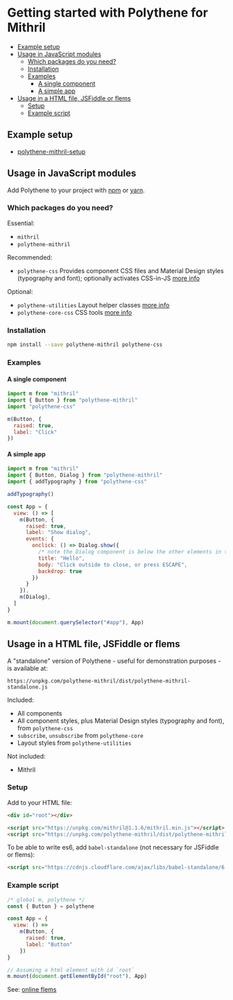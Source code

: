 # Getting started with Polythene for Mithril

<!-- MarkdownTOC autolink="true" autoanchor="true" bracket="round" levels="1,2,3" -->

- [Example setup](#example-setup)
- [Usage in JavaScript modules](#usage-in-javascript-modules)
  - [Which packages do you need?](#which-packages-do-you-need)
  - [Installation](#installation)
  - [Examples](#examples)
    - [A single component](#a-single-component)
    - [A simple app](#a-simple-app)
- [Usage in a HTML file, JSFiddle or flems](#usage-in-a-html-file-jsfiddle-or-flems)
  - [Setup](#setup)
  - [Example script](#example-script)

<!-- /MarkdownTOC -->


<a id="example-setup"></a>
## Example setup

* [polythene-mithril-setup](https://github.com/ArthurClemens/polythene-mithril-setup)


<a id="usage-in-javascript-modules"></a>
## Usage in JavaScript modules

Add Polythene to your project with [npm](https://www.npmjs.com) or [yarn](https://yarnpkg.com/).

<a id="which-packages-do-you-need"></a>
### Which packages do you need?

Essential:

* `mithril`
* `polythene-mithril`

Recommended:

* `polythene-css` Provides component CSS files and Material Design styles (typography and font); optionally activates CSS-in-JS [more info](css.md)

Optional:

* `polythene-utilities` Layout helper classes [more info](packages/polythene-utilities.md)
* `polythene-core-css` CSS tools [more info](packages/polythene-core-css.md)

<a id="installation"></a>
### Installation

~~~bash
npm install --save polythene-mithril polythene-css
~~~


<a id="examples"></a>
### Examples

#### A single component

~~~javascript
import m from "mithril"
import { Button } from "polythene-mithril"
import "polythene-css"

m(Button, {
  raised: true,
  label: "Click"
})
~~~

#### A simple app

~~~javascript
import m from "mithril"
import { Button, Dialog } from "polythene-mithril"
import { addTypography } from "polythene-css"

addTypography()

const App = {
  view: () => [
    m(Button, {
      raised: true,
      label: "Show dialog",
      events: {
        onclick: () => Dialog.show({
          /* note the Dialog component is below the other elements in the app */
          title: "Hello",
          body: "Click outside to close, or press ESCAPE",
          backdrop: true
        })
      }
    }),
    m(Dialog),
  ]
}

m.mount(document.querySelector("#app"), App)
~~~


<a id="usage-in-a-html-file-or-jsfiddle"></a>
## Usage in a HTML file, JSFiddle or flems

A "standalone" version of Polythene - useful for demonstration purposes - is available at:

~~~
https://unpkg.com/polythene-mithril/dist/polythene-mithril-standalone.js
~~~

Included:

* All components
* All component styles, plus Material Design styles (typography and font), from `polythene-css`
* `subscribe`, `unsubscribe` from `polythene-core`
* Layout styles from `polythene-utilities`

Not included:

* Mithril

<a id="setup"></a>
### Setup

Add to your HTML file:

~~~html
<div id="root"></div>

<script src="https://unpkg.com/mithril@1.1.6/mithril.min.js"></script>
<script src="https://unpkg.com/polythene-mithril/dist/polythene-mithril-standalone.js"></script>
~~~

To be able to write es6, add `babel-standalone` (not necessary for JSFiddle or flems):

~~~html
<script src="https://cdnjs.cloudflare.com/ajax/libs/babel-standalone/6.26.0/babel.min.js"></script>
~~~

<a id="example-script"></a>
### Example script

~~~javascript
/* global m, polythene */
const { Button } = polythene

const App = {
  view: () =>
    m(Button, {
      raised: true,
      label: "Button"
    })
}

// Assuming a html element with id `root`
m.mount(document.getElementById("root"), App)
~~~


See: [online flems](https://flems.io/#0=N4Igxg9gdgzhA2BTEAucD4EMAONEBMQAaEGMAJw1QG0AGIgRloDYBmAXRIDMBLJGGqCiYAtsjQA6ABYAXEfGLooMxMtQgAOlAA8Zcj2wyABDHJgAvBpCyZuFAHp7mcjKkBXM0jGwJAcx6ubgBGEjwQTjB4MjD22AgAnq6qiPYwMphQ+Jjw0Clx8IlSyQC0IgFS+vCxCUlQiKXllcVpGVk5dRIAVjBWAHzaqRQGMr1aWrpDhiZmltYytjAOTi7unojeMH7lwaHhmJGI0dUFtSktmdm5x4UlYJHXp8V3MM3pF+2IXT0g-YP6hqMoON8DwAG5GHj4WaUCAyPoDEGg3ogAC+RCEonEIC+ikgylUMnUeLSRmARgAQm55tAjCijOYjPkbnUxlBicYAILYbD00laIxGUE8RAAdxQRgAFABKemAgUCkQSynUqBEPlQeXy8iYHh4fDimTkNyIIj8zVGLBBRDwcVWZUyaBWM0ClFSrQo1kiCQiCBuZQS-AQMBubwyPyHACiXgJ5PiAEl8BKrDC4SApWqudgpaj0SBhGJ1BJnrjoCo1GhUZwQPAeFAANYCFDUDEFtBlVyVAACdQAHoSSB4FGgbHZHH7sHXfEWICJ7O2KnxOwAmCS0VfFMwSZhzxp8b21nEkGTxbBYvTDSsooA)


